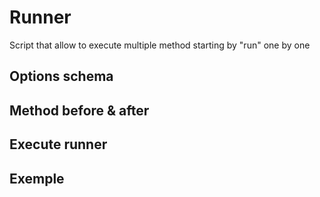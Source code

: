 # Runner

Script that allow to execute multiple method starting by "run" one by one

## Options schema

## Method before & after

## Execute runner

## Exemple